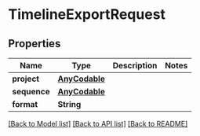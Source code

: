 # TimelineExportRequest

## Properties

Name | Type | Description | Notes
------------ | ------------- | ------------- | -------------
**project** | [**AnyCodable**](.md) |  | 
**sequence** | [**AnyCodable**](.md) |  | 
**format** | **String** |  | 

[[Back to Model list]](../#documentation-for-models) [[Back to API list]](../#documentation-for-api-endpoints) [[Back to README]](../)


